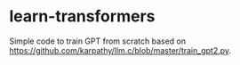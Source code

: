 # learn-transformers

Simple code to train GPT from scratch based on https://github.com/karpathy/llm.c/blob/master/train_gpt2.py.